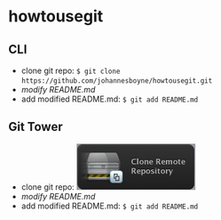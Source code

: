 howtousegit
===========

## CLI

* clone git repo: `$ git clone https://github.com/johannesboyne/howtousegit.git`
* *modify README.md*
* add modified README.md: `$ git add README.md`

## Git Tower

* clone git repo: ![Tower: clone repo](clone-remote-repo.png)
* *modify README.md*
* add modified README.md: `$ git add README.md`

